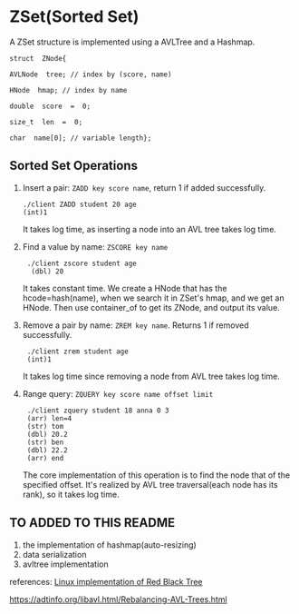 # ZSet(Sorted Set)

A ZSet structure is implemented using a AVLTree and a Hashmap.

    struct  ZNode{

	AVLNode  tree; // index by (score, name)

	HNode  hmap; // index by name

	double  score  =  0;

	size_t  len  =  0;

	char  name[0]; // variable length};

## Sorted Set Operations

1. Insert a pair: `ZADD key score name`, return 1 if added successfully.
	

       ./client ZADD student 20 age 
       (int)1
	  It takes log time, as inserting a node into an AVL tree takes log time.

2. Find a value by name: `ZSCORE key name`
	

        ./client zscore student age
         (dbl) 20
	It takes constant time. We create a HNode that has the hcode=hash(name), when we search it in ZSet's hmap, and we get an HNode. Then use container_of to get its ZNode, and output its value.

	   

   
3. Remove a pair by name:   `ZREM key name`. Returns 1 if removed successfully.
	

        ./client zrem student age   
	    (int)1
	It takes log time since removing a node from AVL tree takes log time.

4. Range query: `ZQUERY key score name offset limit`
  

        ./client zquery student 18 anna 0 3
	    (arr) len=4
	    (str) tom
	    (dbl) 20.2
	    (str) ben
	    (dbl) 22.2
	    (arr) end

	The core implementation of this operation is to find the node that of the specified offset. It's realized by AVL tree traversal(each node has its rank), so it takes log time.
  
  

## TO ADDED TO THIS README
1. the implementation of hashmap(auto-resizing)
2. data serialization
3. avltree implementation

references:
[Linux implementation of Red Black Tree](https://github.com/torvalds/linux/blob/master/lib/rbtree.c)

https://adtinfo.org/libavl.html/Rebalancing-AVL-Trees.html
